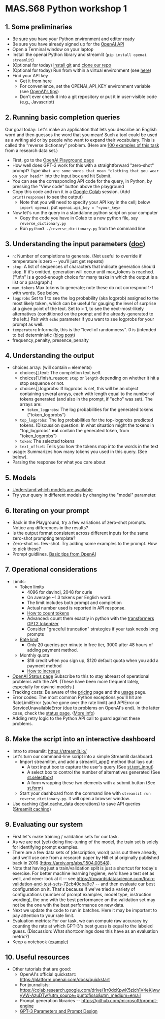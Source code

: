 
# MAS.S68 Python workshop 1

## 1.  Some preliminaries

  - Be sure you have your Python environment and editor ready
  - Be sure you have already signed up for the [OpenAI API](https://openai.com/api/)
  - Open a Terminal window on your laptop
  - Install the openai Python library and streamlit (``pip install openai streamlit``)
  - (Optional for today)  [Install git](https://github.com/git-guides/install-git) and [clone our repo](https://github.com/mit-ccc/MAS-S68-workshop)
  - (Optional for today)   Run from within a virtual environment   (see [here](https://towardsdatascience.com/virtual-environments-104c62d48c54#:~:text=A%20virtual%20environment%20is%20a,a%20system%2Dwide%20Python))
  - Find your API key
    - Get it from [here](https://platform.openai.com/account/api-keys)
    - For convenience, set the OPENAI_API_KEY environment variable (see [OpenAI's tips](https://help.openai.com/en/articles/5112595-best-practices-for-api-key-safety))
    - Don't ever check it into a git repository or put it in user-visible code (e.g., Javascript)

## 2.  Running basic completion queries

  Our goal today:  Let's make an application that lets you describe an English word and then guesses the word that you mean!
  Such a tool could be used as a writing aid or by people who want to expand their vocabulary.  This is called the "reverse dictionary" problem.
  (Here are [100 examples of this task](https://github.com/mit-ccc/MAS-S68-workshop/blob/main/data/train.jsonl) from a research data set.)
  
  - First, go to the [OpenAI Playground page](https://platform.openai.com/playground)
  - How well does GPT-3 work for this with a straightforward "zero-shot" prompt?    Type ``What are some words that mean "clothing that you wear on your head?"`` into the input box and hit Submit.
  - You can see the corresponding API code for the query, in Python, by pressing the "View code" button above the playground
  - Copy this code and run it in a [Google Colab](https://colab.research.google.com/) session.   (Add ``print(response)`` to see the output)
    - Note that you will need to specify your API key in the cell;  below ``import openai``, put ``openai.api_key = "<your_key>``
  - Now let's run the query in a standalone python script on your computer
    - Copy the code you have in Colab to a new python file, say ``reverse_dictionary.py``
    - Run ``python3 ./reverse_dictionary.py`` from the command line

## 3.  Understanding the input parameters ([doc](https://platform.openai.com/docs/api-reference/completions/create))
  - ``n``:   Number of completions to generate.  (Not useful to override if temperature is zero -- you'll just get repeats)
  - ``stop``:   A list of sequences of characters that indicate generation should stop.
    If it's omitted, generation will occur until max_tokens is reached.  ("\n\n" is a good-enough choice for many tasks in which the output is a list or a paragraph.)
  - ``max_tokens``  Max tokens to generate;  note these do not correspond 1-1 with words.  See below. 
  - ``logprobs``  Set to 1 to see the log probability (aka logprob) assigned to the most likely token, which can be useful for gauging the level of surprise at a given point of the text.
     Set to > 1, to see the next-most-likely alternatives (conditioned on the prompt and the already-generated to the left.)
     Pair with ``echo`` parameter if you want to see logprobs for your prompt as well.
  - ``temperature``   Informally, this is the "level of randomness".  0 is (intended to be) deterministic  ([blog post](https://algowriting.medium.com/gpt-3-temperature-setting-101-41200ff0d0be))
  - frequency_penalty, presence_penalty

## 4.  Understanding the output
  - choices array:  (will contain ``n`` elements)
     - choices[].text:  The completion text iself.
     - choices[].finish_reason:   ``stop`` or ``length`` depending on whether it hit a stop sequence or not.
     - choices[].logprobs:   If logprobs is set, this will be an object containing several arrays, each with length equal to the number of tokens generated (and also in the prompt, if "echo" was set).  The arrays are:
         - ``token_logprobs``:  The log probabilities for the generated tokens ("token_logprobs")
	 - ``top_logprobs``:  The log probabilities for the top-logprobs predicted tokens.     (Discussion question:  In what situation might the tokens in "top_logprobs" **not** contain the generated token, from "token_logprobs") 
	 - ``token``:  The selected tokens
	 - ``text_offset``:  Tells you how the tokens map into the words in the text
  - usage:  Summarizes how many tokens you used in this query.  (See below).
  - Parsing the response for what you care about


## 5.  Models
  - [Understand which models are available](https://platform.openai.com/docs/models/gpt-3)
  - Try your query in different models by changing the "model" parameter.

## 6.  Iterating on your prompt
  - Back in the Playground, try a few variations of zero-shot prompts.  Notice any differences in the results?
  - Is the output format consistent across different inputs for the same zero-shot prompting template?
  - Zero-shot vs. few-shot.  Try adding some examples to the prompt.  How to pick these?
  - Prompt guidlines.   [Basic tips from OpenAI](https://help.openai.com/en/articles/6654000-best-practices-for-prompt-engineering-with-openai-api)


## 7.  Operational considerations
  - Limits:
    - Token limits
      - 4096 for davinci, 2048 for curie
      - On average ~1.3 tokens per English word.
      - The limit includes both prompt and completion
      - Actual number used is reported in API response.
      - [How to count tokens](https://help.openai.com/en/articles/4936856-what-are-tokens-and-how-to-count-them)
      - Advanced:  count them exactly in python with the [transformers GPT2 tokenizer](https://huggingface.co/docs/transformers/model_doc/gpt2#transformers.GPT2TokenizerFast)
      - Consider "graceful truncation" strategies if your task needs long prompts
    - [Rate limit](https://platform.openai.com/docs/guides/rate-limits)
      - Only 20 queries per minute in free tier, 3000 after 48 hours of adding payment method.
    - Monthly quota
      - $18 credit when you sign up, $120 default quota when you add a payment method
      - [How to increase](https://help.openai.com/en/articles/6643435-how-do-i-get-more-tokens-or-increase-my-monthly-usage-limits)
  - [OpenAI Status page](https://status.openai.com/) Subscribe to this to stay abreast of operational problems with the API.  (These have been more frequent lately, especially for davinci models.)
  - Tracking costs:  Be aware of the [pricing](https://openai.com/api/pricing/) page and the [usage](https://platform.openai.com/account/usage) page.
  - Error codes:  The most common Python exceptions you'll hit are RateLimitError (you've gone over the rate limit) and APIError or ServiceUnavailableError
    (due to problems on OpenAI's end).   In the latter case, check the [status page](https://status.openai.com/).   ([More info](https://platform.openai.com/docs/guides/error-codes/python-library-error-types))
  - Adding retry logic to the Python API call to guard against these problems.

## 8.   Make the script into an interactive dashboard
  - Intro to streamlit:   https://streamlit.io/
  - Let's turn our command-line script into a simple Streamlit dashboard.
    - Import streamlitm, and add a streamlit_app() method that lays out:
      - A text input box to capture the user's query (See [st.text_input](https://docs.streamlit.io/library/api-reference/widgets/st.text_input))
      - A select box to control the number of alternatives generated (See [st.selectbox](https://docs.streamlit.io/library/api-reference/widgets/st.selectbox))
      - A form wrapping these two elements with a submit button (See [st.form](https://docs.streamlit.io/library/api-reference/control-flow/st.form)) 
    - Start your dashboard from the command line with ``streamlit run reverse_dictionary.py``.  It will open a browser window.
  - Use caching (@st.cache_data decorations) to save API queries ([Streamlit caching](https://docs.streamlit.io/library/advanced-features/caching))

## 9. Evaluating our system
  - First let's make training / validation sets for our task.
  - As we are not (yet) doing fine-tuning of the model, the train set is solely for identifying prompt examples.
  - There are a few data sets of (description, word) pairs out there already,  and we'll use one from a research paper by Hill et al originally published back in 2016 (https://arxiv.org/abs/1504.00548).
  - Note that having just a train/validation split is just a shortcut for today's exercise.   For better
    machine learning hygiene, we'd have a test set as well, and never look at it
    -- see https://towardsdatascience.com/train-validation-and-test-sets-72cb40cba9e7 -- and then evaluate our best configuration on it.
    That's because if we've tried a variety of configurations (number of prompt examples, model type, instruction wording), the one with the
    best performance on the validation set may not be the one with the best performance on new data.
  - Next we update the code to run in batches.  Here it may be important to pay attention to your rate limit.
  - Evaluation metrics:   For our task, we can compute raw accuracy by counting the rate at which GPT-3's best guess is equal to the labeled guess.  (Discussion:  What shortcomings
    does this have as an evaluation metric?)
  - Keep a notebook  ([example](https://github.com/mit-ccc/MAS-S68-workshop/blob/main/experiments.md))

## 10.  Useful resources
  - Other tutorials that are good:
    - OpenAI's official quickstart:  https://platform.openai.com/docs/quickstart
    - For journalists:  https://colab.research.google.com/drive/1rr0dxKpwK5zjch1V4eKjwwyVW-AzuDTw?utm_source=puntofisso&utm_medium=email
    - Prompt generation libraries -- https://github.com/microsoft/prompt-engine
    - [GPT-3 Parameters and Prompt Design](https://towardsdatascience.com/gpt-3-parameters-and-prompt-design-1a595dc5b405)

